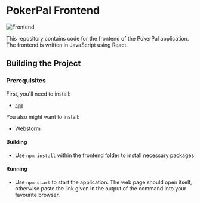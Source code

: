 # PokerPal Frontend

![Frontend](https://github.com/PokerPal/PokerPal/workflows/Frontend/badge.svg)

This repository contains code for the frontend of the PokerPal application. The frontend is written 
in JavaScript using React.

## Building the Project
 
### Prerequisites

First, you'll need to install:

- [`npm`](https://docs.npmjs.com/)
 
You also might want to install:

- [Webstorm](https://www.jetbrains.com/webstorm/download/)
 
#### Building

- Use `npm install` within the frontend folder to install necessary packages
 
#### Running

- Use `npm start` to start the application. The web page should open itself, otherwise paste the 
  link given in the output of the command into your favourite browser.

